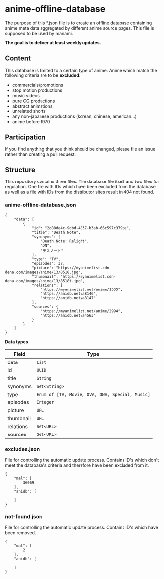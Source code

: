 # anime-offline-database
The purpose of this *.json file is to create an offline database containing anime meta data aggregated by different anime source pages. This file is supposed to be used by manami.

**The goal is to deliver at least weekly updates.**

## Content
This database is limited to a certain type of anime. Anime which match the following criteria are to be **excluded**:
+ commercials/promotions
+ stop motion productions
+ music videos
+ pure CG productions
+ abstract animations
+ unrelated shorts
+ any non-japanese productions (korean, chinese, american...)
+ anime before 1970

## Participation
If you find anything that you think should be changed, please file an issue rather than creating a pull request.

## Structure
This repository contains three files. The database file itself and two files for regulation. One file with IDs which have been excluded from the database as well as a file with IDs from the distributor sites result in 404 not found.

### anime-offline-database.json
```
{
    "data": [
        {
            "id": "2d88de4c-9dbd-4837-b3ab-66c597c379ce",
            "title": "Death Note",
            "synonyms": [
                "Death Note: Relight",
                "DN",
                "デスノート"
            ],
            "type": "TV",
            "episodes": 37,
            "picture": "https://myanimelist.cdn-dena.com/images/anime/13/8518.jpg",
            "thumbnail": "https://myanimelist.cdn-dena.com/images/anime/13/8518t.jpg",
            "relations": [
                "https://myanimelist.net/anime/1535",
                "https://anidb.net/a8146",
                "https://anidb.net/a8147"
            ],
            "sources": {
                "https://myanimelist.net/anime/2994",
                "https://anidb.net/a4563"
            }
        }
    ]
}
```
**Data types**

| Field | Type |
| --- | --- |
| data | ```List``` |
| id | ```UUID``` |
| title | ```String``` |
| synonyms | ```Set<String>``` |
| type | ```Enum of [TV, Movie, OVA, ONA, Special, Music]``` |
| episodes | ```Integer``` |
| picture | ```URL``` |
| thumbnail | ```URL``` |
| relations | ```Set<URL>``` |
| sources | ```Set<URL>``` |

### excludes.json
File for controlling the automatic update process. Contains ID's which don't meet the database's criteria and therefore have been excluded from it.
```
{
    "mal": [
        36069
    ],
    "anidb": [

    ]
}
```

### not-found.json
File for controlling the automatic update process. Contains ID's which have been removed.
```
{
    "mal": [
        2
    ],
    "anidb": [

    ]
}
```